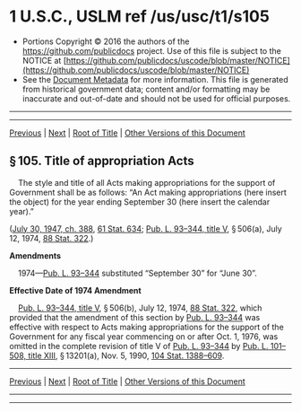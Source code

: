 ---
---

# 1 U.S.C., USLM ref /us/usc/t1/s105

* Portions Copyright © 2016 the authors of the https://github.com/publicdocs project.
  Use of this file is subject to the NOTICE at [https://github.com/publicdocs/uscode/blob/master/NOTICE](https://github.com/publicdocs/uscode/blob/master/NOTICE)
* See the [Document Metadata](././../../../..//README.md) for more information.
  This file is generated from historical government data; content and/or formatting may be inaccurate and out-of-date and should not be used for official purposes.

----------
----------

[Previous](./../../../..//us/usc/t1/ch2/m__us_usc_t1_s104.md) | [Next](./../../../..//us/usc/t1/ch2/m__us_usc_t1_s106.md) | [Root of Title](./../../../../) | [Other Versions of this Document](https://publicdocs.github.io/go/links?ns=uslm&ref=%2Fus%2Fusc%2Ft1%2Fs105)

## § 105. Title of appropriation Acts

    The style and title of all Acts making appropriations for the support of Government shall be as follows: “An Act making appropriations (here insert the object) for the year ending September 30 (here insert the calendar year).”

([July 30, 1947, ch. 388][/us/act/1947-07-30/ch388], [61 Stat. 634][/us/stat/61/634]; [Pub. L. 93–344, title V][/us/pl/93/344/tV], § 506(a), July 12, 1974, [88 Stat. 322][/us/stat/88/322].)

 __Amendments__ 

    1974—[Pub. L. 93–344][/us/pl/93/344] substituted “September 30” for “June 30”.

 __Effective Date of 1974 Amendment__ 

    [Pub. L. 93–344, title V][/us/pl/93/344/tV], § 506(b), July 12, 1974, [88 Stat. 322][/us/stat/88/322], which provided that the amendment of this section by [Pub. L. 93–344][/us/pl/93/344] was effective with respect to Acts making appropriations for the support of the Government for any fiscal year commencing on or after Oct. 1, 1976, was omitted in the complete revision of title V of [Pub. L. 93–344][/us/pl/93/344] by [Pub. L. 101–508, title XIII][/us/pl/101/508/tXIII], § 13201(a), Nov. 5, 1990, [104 Stat. 1388–609][/us/stat/104/1388-609].

----------

[Previous](./../../../..//us/usc/t1/ch2/m__us_usc_t1_s104.md) | [Next](./../../../..//us/usc/t1/ch2/m__us_usc_t1_s106.md) | [Root of Title](./../../../../) | [Other Versions of this Document](https://publicdocs.github.io/go/links?ns=uslm&ref=%2Fus%2Fusc%2Ft1%2Fs105)

----------
----------

[/us/act/1947-07-30/ch388]: https://publicdocs.github.io/go/links?ns=uslm&ref=%2Fus%2Fact%2F1947-07-30%2Fch388
[/us/stat/61/634]: https://publicdocs.github.io/go/links?ns=uslm&ref=%2Fus%2Fstat%2F61%2F634
[/us/pl/93/344/tV]: https://publicdocs.github.io/go/links?ns=uslm&ref=%2Fus%2Fpl%2F93%2F344%2FtV
[/us/stat/88/322]: https://publicdocs.github.io/go/links?ns=uslm&ref=%2Fus%2Fstat%2F88%2F322
[/us/pl/93/344]: https://publicdocs.github.io/go/links?ns=uslm&ref=%2Fus%2Fpl%2F93%2F344
[/us/pl/93/344/tV]: https://publicdocs.github.io/go/links?ns=uslm&ref=%2Fus%2Fpl%2F93%2F344%2FtV
[/us/stat/88/322]: https://publicdocs.github.io/go/links?ns=uslm&ref=%2Fus%2Fstat%2F88%2F322
[/us/pl/93/344]: https://publicdocs.github.io/go/links?ns=uslm&ref=%2Fus%2Fpl%2F93%2F344
[/us/pl/93/344]: https://publicdocs.github.io/go/links?ns=uslm&ref=%2Fus%2Fpl%2F93%2F344
[/us/pl/101/508/tXIII]: https://publicdocs.github.io/go/links?ns=uslm&ref=%2Fus%2Fpl%2F101%2F508%2FtXIII
[/us/stat/104/1388-609]: https://publicdocs.github.io/go/links?ns=uslm&ref=%2Fus%2Fstat%2F104%2F1388-609


